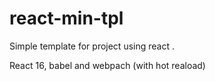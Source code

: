 # react-min-tpl
Simple template for project using react .

React 16, babel and webpach (with hot reaload)
